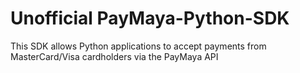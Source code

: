 # Unofficial PayMaya-Python-SDK
This SDK allows Python applications to accept payments from MasterCard/Visa cardholders via the PayMaya API

